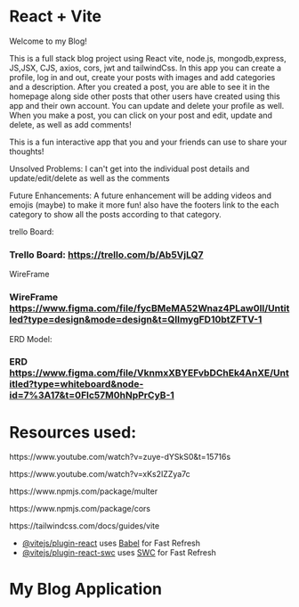 # React + Vite

Welcome to my Blog!

This is a full stack blog project using React vite, node.js, mongodb,express, JS,JSX, CJS, axios, cors, jwt and tailwindCss. 
In this app you can create a profile, log in and out, create your posts with images and add categories and a description. After you created a post, you are able to see it in the homepage along side other posts that other users have created using this app and their own account. You can update and delete your profile as well. 
When you make a post, you can click on your post and edit, update and delete, as well as add comments!

This is a fun interactive app that you and your friends can use to share your thoughts!

Unsolved Problems:
I can't get into the individual post details and update/edit/delete as well as the comments

Future Enhancements: A future enhancement will be adding videos and emojis (maybe) to make it more fun!
also have the footers link to the each category to show all the posts according to that category. 


trello Board:
### Trello Board: https://trello.com/b/Ab5VjLQ7

WireFrame
### WireFrame https://www.figma.com/file/fycBMeMA52Wnaz4PLaw0Il/Untitled?type=design&mode=design&t=QIImygFD10btZFTV-1

ERD Model:
### ERD https://www.figma.com/file/VknmxXBYEFvbDChEk4AnXE/Untitled?type=whiteboard&node-id=7%3A17&t=0Flc57M0hNpPrCyB-1


# Resources used:
<p>https://www.youtube.com/watch?v=zuye-dYSkS0&t=15716s</p>
<p>https://www.youtube.com/watch?v=xKs2IZZya7c</p>
<p>https://www.npmjs.com/package/multer</p>
<p>https://www.npmjs.com/package/cors</p>
<p>https://tailwindcss.com/docs/guides/vite</p>


- [@vitejs/plugin-react](https://github.com/vitejs/vite-plugin-react/blob/main/packages/plugin-react/README.md) uses [Babel](https://babeljs.io/) for Fast Refresh
- [@vitejs/plugin-react-swc](https://github.com/vitejs/vite-plugin-react-swc) uses [SWC](https://swc.rs/) for Fast Refresh
# My Blog Application
